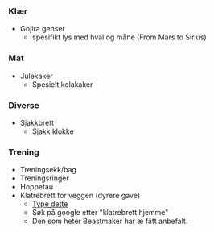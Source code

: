 ### Klær
- Gojira genser
	- spesifikt lys med hval og måne (From Mars to Sirius)

### Mat
- Julekaker
	- Spesielt kolakaker
### Diverse
- Sjakkbrett
	- Sjakk klokke

### Trening
- Treningsekk/bag
- Treningsringer
- Hoppetau
- Klatrebrett for veggen (dyrere gave)
	- [Type dette](https://www.vpg.no/Beastmaker-1000/206456/?utm_source=daisycon&utm_medium=affiliate&utm_campaign=dcaffiliate)
	- Søk på google etter "klatrebrett hjemme"
	- Den som heter Beastmaker har æ fått anbefalt.

